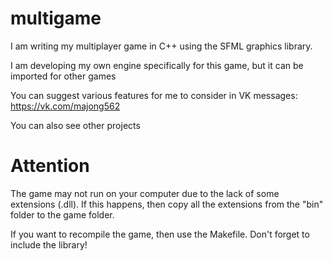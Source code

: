 # multigame
I am writing my multiplayer game in C++ using the SFML graphics library.

I am developing my own engine specifically for this game, but it can be imported for other games

You can suggest various features for me to consider in VK messages: https://vk.com/majong562

You can also see other projects

# Attention

The game may not run on your computer due to the lack of some extensions (.dll). If this happens, then copy all the extensions from the "bin" folder to the game folder.

If you want to recompile the game, then use the Makefile. Don't forget to include the library!

